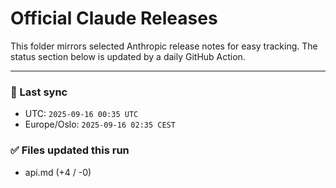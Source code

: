 # Official Claude Releases

This folder mirrors selected Anthropic release notes for easy tracking.
The status section below is updated by a daily GitHub Action.


---

<!-- sync-status:start -->

### 🔄 Last sync
- UTC: `2025-09-16 00:35 UTC`
- Europe/Oslo: `2025-09-16 02:35 CEST`

### ✅ Files updated this run

- api.md (+4 / -0)<!-- sync-status:end -->




























